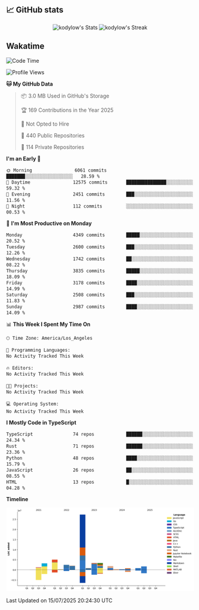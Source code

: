 ## 📈 GitHub stats
<!--START_SECTION:github-->
<div class="badges-githubstats">
  <p align="center">
    <img src="https://github-readme-stats.vercel.app/api?username=kodylow&theme=tokyonight&show_icons=true&hide_border=true&count_private=true" alt="kodylow's Stats" height="165">
    <img src="https://github-readme-streak-stats.herokuapp.com/?user=kodylow&theme=tokyonight&hide_border=true" alt="kodylow's Streak" height="165">
  </p>
</div>
<!--END_SECTION:github-->

## Wakatime 
<!--START_SECTION:waka-->
![Code Time](http://img.shields.io/badge/Code%20Time-1%2C294%20hrs%2031%20mins-blue)

![Profile Views](http://img.shields.io/badge/Profile%20Views-1-blue)

**🐱 My GitHub Data** 

> 📦 3.0 MB Used in GitHub's Storage 
 > 
> 🏆 169 Contributions in the Year 2025
 > 
> 🚫 Not Opted to Hire
 > 
> 📜 440 Public Repositories 
 > 
> 🔑 114 Private Repositories 
 > 
**I'm an Early 🐤** 

```text
🌞 Morning                6061 commits        ███████░░░░░░░░░░░░░░░░░░   28.59 % 
🌆 Daytime                12575 commits       ███████████████░░░░░░░░░░   59.32 % 
🌃 Evening                2451 commits        ███░░░░░░░░░░░░░░░░░░░░░░   11.56 % 
🌙 Night                  112 commits         ░░░░░░░░░░░░░░░░░░░░░░░░░   00.53 % 
```
📅 **I'm Most Productive on Monday** 

```text
Monday                   4349 commits        █████░░░░░░░░░░░░░░░░░░░░   20.52 % 
Tuesday                  2600 commits        ███░░░░░░░░░░░░░░░░░░░░░░   12.26 % 
Wednesday                1742 commits        ██░░░░░░░░░░░░░░░░░░░░░░░   08.22 % 
Thursday                 3835 commits        █████░░░░░░░░░░░░░░░░░░░░   18.09 % 
Friday                   3178 commits        ████░░░░░░░░░░░░░░░░░░░░░   14.99 % 
Saturday                 2508 commits        ███░░░░░░░░░░░░░░░░░░░░░░   11.83 % 
Sunday                   2987 commits        ████░░░░░░░░░░░░░░░░░░░░░   14.09 % 
```


📊 **This Week I Spent My Time On** 

```text
🕑︎ Time Zone: America/Los_Angeles

💬 Programming Languages: 
No Activity Tracked This Week

🔥 Editors: 
No Activity Tracked This Week

🐱‍💻 Projects: 
No Activity Tracked This Week

💻 Operating System: 
No Activity Tracked This Week
```

**I Mostly Code in TypeScript** 

```text
TypeScript               74 repos            ██████░░░░░░░░░░░░░░░░░░░   24.34 % 
Rust                     71 repos            ██████░░░░░░░░░░░░░░░░░░░   23.36 % 
Python                   48 repos            ████░░░░░░░░░░░░░░░░░░░░░   15.79 % 
JavaScript               26 repos            ██░░░░░░░░░░░░░░░░░░░░░░░   08.55 % 
HTML                     13 repos            █░░░░░░░░░░░░░░░░░░░░░░░░   04.28 % 
```



**Timeline**

![Lines of Code chart](https://raw.githubusercontent.com/Kodylow/Kodylow/master/assets/bar_graph.png)


 Last Updated on 15/07/2025 20:24:30 UTC
<!--END_SECTION:waka-->
